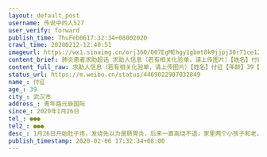 ```yaml
---
layout: default_post
username: 传说中的人527
user_verify: forward
publish_time: ThuFeb0617:32:34+08002020
crawl_time: 20200212-12:40:51
imageurl: https://wx1.sinaimg.cn/orj360/007EgMEhgy1gbmt8k9jjpj30r71ce12g.jpg,https://wx2.sinaimg.cn/orj360/007EgMEhgy1gbmt8js08zj30u01hcalo.jpg,https://wx4.sinaimg.cn/orj360/007EgMEhgy1gbmt8l22h1j30u01hc7ny.jpg,https://wx1.sinaimg.cn/orj360/007EgMEhgy1gbmt8lka0fj30u01hch28.jpg
content_brief: 肺炎患者求助超话 求助人信息（若有相关化验单，请上传图片）【姓名】付征【年龄】39【所在城市】武汉市【所在小区、社区】青年路元辰国际【患病时间】2020年1月26日【联系方式】●●●【其他紧急联系人】●●●【病情描述】 1月26日开始肚子疼，发烧先以为是肠胃炎，后来一直高 ...全文
content_full_raw: 求助人信息（若有相关化验单，请上传图片）【姓名】付征【年龄】39【所在城市】武汉市【所在小区、社区】青年路元辰国际【患病时间】2020年1月26日【联系方式】●●●【其他紧急联系人】●●●【病情描述】1月26日开始肚子疼，发烧先以为是肠胃炎，后来一直高烧不退，家里两个小孩子和老人在家被隔离了。我爱人也染上的，她比我轻一些，只烧了两天就退烧了，我现在每天高烧，吃不下睡不着，每天靠退烧药维持。但是退也就两三个小时又开始烧，现在人完全扛不住了，在床上都不能动，社区安排的隔离点热水也没人，也没人管理，爱人天天以泪洗面，我是家里的顶梁柱，真不敢想象万一有什么事情以后怎么生活，请大家帮忙多多转发。我只想要一张床位来治疗！
status_url: https://m.weibo.cn/status/4469022907032849
name_: 付征
age_: 39
city_: 武汉市
address_: 青年路元辰国际
since_: 2020年1月26日
tel_: ●●●
tel2_: ●●●
desc_: 1月26日开始肚子疼，发烧先以为是肠胃炎，后来一直高烧不退，家里两个小孩子和老人在家被隔离了。我爱人也染上的，她比我轻一些，只烧了两天就退烧了，我现在每天高烧，吃不下睡不着，每天靠退烧药维持。但是退也就两三个小时又开始烧，现在人完全扛不住了，在床上都不能动，社区安排的隔离点热水也没人，也没人管理，爱人天天以泪洗面，我是家里的顶梁柱，真不敢想象万一有什么事情以后怎么生活，请大家帮忙多多转发。我只想要一张床位来治疗！
publish_timestamp: 2020-02-06 17:32:34+08:00
---
```

